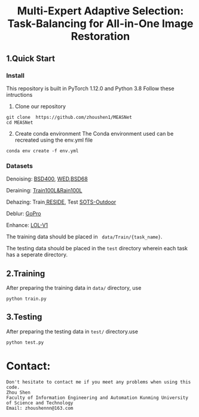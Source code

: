 # <p align=center> Multi-Expert Adaptive Selection: Task-Balancing for All-in-One Image Restoration</p>

## 1.Quick Start

### Install
This repository is built in PyTorch 1.12.0 and Python 3.8
Follow these intructions
1. Clone our repository
```
git clone  https://github.com/zhoushen1/MEASNet
cd MEASNet
```
2. Create conda environment
The Conda environment used can be recreated using the env.yml file
```
conda env create -f env.yml
```
### Datasets
Denoising: [BSD400](https://drive.google.com/file/d/1idKFDkAHJGAFDn1OyXZxsTbOSBx9GS8N/view?usp=sharing), [WED](https://drive.google.com/file/d/1e62XGdi5c6IbvkZ70LFq0KLRhFvih7US/view?usp=sharing),[BSD68](https://github.com/clausmichele/CBSD68-dataset/tree/master/CBSD68/original)

Deraining: [Train100L&Rain100L](https://drive.google.com/drive/folders/1-_Tw-LHJF4vh8fpogKgZx1EQ9MhsJI_f?usp=sharing)

Dehazing: Train[ RESIDE](https://sites.google.com/view/reside-dehaze-datasets/reside-%CE%B2), Test [SOTS-Outdoor](https://sites.google.com/view/reside-dehaze-datasets/reside-v0)

Deblur: [GoPro](https://drive.google.com/file/d/1y_wQ5G5B65HS_mdIjxKYTcnRys_AGh5v/view?usp=sharing)

Enhance: [LOL-V1](https://daooshee.github.io/BMVC2018website/)

The training data should be placed in ``` data/Train/{task_name}```.

The testing data should be placed in the ```test``` directory wherein each task has a seperate directory. 

## 2.Training
After preparing the training data in ```data/``` directory, use 
```
python train.py
```
## 3.Testing

After preparing the testing data in ```test/``` directory.use
```
python test.py
```
# Contact:
    Don't hesitate to contact me if you meet any problems when using this code.
    Zhou Shen
    Faculty of Information Engineering and Automation Kunming University of Science and Technology                                                           
    Email: zhoushennn@163.com
